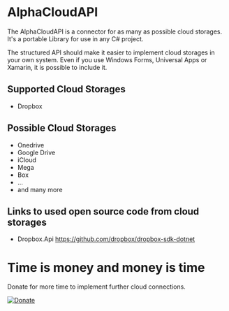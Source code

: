 # AlphaCloudAPI

The AlphaCloudAPI is a connector for as many as possible cloud storages. It's a portable Library for use in any C# project.

The structured API should make it easier to implement cloud storages in your own system. Even if you use Windows Forms, Universal Apps or Xamarin, it is possible to include it.

## Supported Cloud Storages

- Dropbox

## Possible Cloud Storages

- Onedrive
- Google Drive
- iCloud
- Mega
- Box
- ...
- and many more

## Links to used open source code from cloud storages

- Dropbox.Api https://github.com/dropbox/dropbox-sdk-dotnet

# Time is money and money is time

Donate for more time to implement further cloud connections.

[![Donate](https://www.paypalobjects.com/de_DE/DE/i/btn/btn_donateCC_LG.gif)](https://www.paypal.com/cgi-bin/webscr?cmd=_s-xclick&hosted_button_id=VBZVP56BKXCG4)
